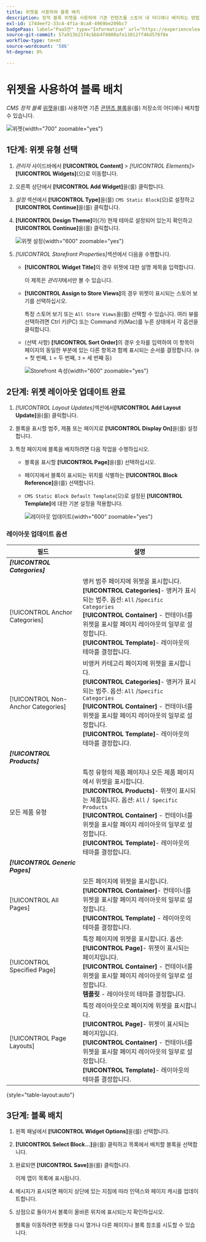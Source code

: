 ```yaml
---
title: 위젯을 사용하여 블록 배치
description: 정적 블록 위젯을 사용하여 기존 컨텐츠를 스토어 내 어디에나 배치하는 방법에 대해 알아봅니다.
exl-id: 174deef2-33c4-4f1a-8ca8-4969be209bc7
badgePaas: label="PaaS만" type="Informative" url="https://experienceleague.adobe.com/en/docs/commerce/user-guides/product-solutions" tooltip="Adobe Commerce 온 클라우드 프로젝트(Adobe 관리 PaaS 인프라) 및 온프레미스 프로젝트에만 적용됩니다."
source-git-commit: 57a913b21f4cbbb4f0800afe13012ff46d578f8e
workflow-type: tm+mt
source-wordcount: '586'
ht-degree: 0%

---
```


# 위젯을 사용하여 블록 배치

_CMS 정적 블록_ [위젯](widgets.md)을(를) 사용하면 기존 [콘텐츠 블록](blocks.md)을(를) 저장소의 어디에나 배치할 수 있습니다.

![위젯](./assets/widgets.png){width="700" zoomable="yes"}

## 1단계: 위젯 유형 선택

1. _관리자_ 사이드바에서 **[!UICONTROL Content]** > _[!UICONTROL Elements]_>**[!UICONTROL Widgets]**(으)로 이동합니다.

1. 오른쪽 상단에서 **[!UICONTROL Add Widget]**&#x200B;을(를) 클릭합니다.

1. _설정_ 섹션에서 **[!UICONTROL Type]**&#x200B;을(를) `CMS Static Block`(으)로 설정하고 **[!UICONTROL Continue]**&#x200B;을(를) 클릭합니다.

1. **[!UICONTROL Design Theme]**&#x200B;이(가) 현재 테마로 설정되어 있는지 확인하고 **[!UICONTROL Continue]**&#x200B;을(를) 클릭합니다.

   ![위젯 설정](./assets/widget-settings.png){width="600" zoomable="yes"}

1. _[!UICONTROL Storefront Properties]_&#x200B;섹션에서 다음을 수행합니다.

   - **[!UICONTROL Widget Title]**&#x200B;의 경우 위젯에 대한 설명 제목을 입력합니다.

     이 제목은 _관리자_&#x200B;에서만 볼 수 있습니다.

   - **[!UICONTROL Assign to Store Views]**&#x200B;의 경우 위젯이 표시되는 스토어 보기를 선택하십시오.

     특정 스토어 보기 또는 `All Store Views`을(를) 선택할 수 있습니다. 여러 뷰를 선택하려면 Ctrl 키(PC) 또는 Command 키(Mac)를 누른 상태에서 각 옵션을 클릭합니다.

   - (선택 사항) **[!UICONTROL Sort Order]**&#x200B;의 경우 숫자를 입력하여 이 항목이 페이지의 동일한 부분에 있는 다른 항목과 함께 표시되는 순서를 결정합니다. (`0` = 첫 번째, `1` = 두 번째, `3` = 세 번째 등)

     ![Storefront 속성](./assets/widget-storefront-properties.png){width="600" zoomable="yes"}

## 2단계: 위젯 레이아웃 업데이트 완료

1. _[!UICONTROL Layout Updates]_&#x200B;섹션에서&#x200B;**[!UICONTROL Add Layout Update]**&#x200B;을(를) 클릭합니다.

1. 블록을 표시할 범주, 제품 또는 페이지로 **[!UICONTROL Display On]**&#x200B;을(를) 설정합니다.

1. 특정 페이지에 블록을 배치하려면 다음 작업을 수행하십시오.

   - 블록을 표시할 **[!UICONTROL Page]**&#x200B;을(를) 선택하십시오.

   - 페이지에서 블록이 표시되는 위치를 식별하는 **[!UICONTROL Block Reference]**&#x200B;을(를) 선택합니다.

   - `CMS Static Block Default Template`(으)로 설정된 **[!UICONTROL Template]**&#x200B;에 대한 기본 설정을 적용합니다.

     ![레이아웃 업데이트](./assets/widget-layout-update-home-page.png){width="600" zoomable="yes"}

### 레이아웃 업데이트 옵션

| 필드 | 설명 |
|--- |--- |
| **_[!UICONTROL Categories]_** |  |
| [!UICONTROL Anchor Categories] | 앵커 범주 페이지에 위젯을 표시합니다.<br/>**[!UICONTROL Categories]**- 앵커가 표시되는 범주. 옵션: `All` /`Specific Categories`<br/>**[!UICONTROL Container]** - 컨테이너를 위젯을 표시할 페이지 레이아웃의 일부로 설정합니다.<br/>**[!UICONTROL Template]**- 레이아웃의 테마를 결정합니다. |
| [!UICONTROL Non-Anchor Categories] | 비앵커 카테고리 페이지에 위젯을 표시합니다.<br/>**[!UICONTROL Categories]**- 앵커가 표시되는 범주. 옵션: `All` /`Specific Categories`<br/>**[!UICONTROL Container]** - 컨테이너를 위젯을 표시할 페이지 레이아웃의 일부로 설정합니다.<br/>**[!UICONTROL Template]**- 레이아웃의 테마를 결정합니다. |
| **_[!UICONTROL Products]_** |  |
| 모든 제품 유형 | 특정 유형의 제품 페이지나 모든 제품 페이지에서 위젯을 표시합니다. <br/>**[!UICONTROL Products]**- 위젯이 표시되는 제품입니다. 옵션: `All` /` Specific Products`<br/>**[!UICONTROL Container]** - 컨테이너를 위젯을 표시할 페이지 레이아웃의 일부로 설정합니다.<br/>**[!UICONTROL Template]**- 레이아웃의 테마를 결정합니다. |
| **_[!UICONTROL Generic Pages]_** |  |
| [!UICONTROL All Pages] | 모든 페이지에 위젯을 표시합니다. <br/>**[!UICONTROL Container]**- 컨테이너를 위젯을 표시할 페이지 레이아웃의 일부로 설정합니다.<br/>**[!UICONTROL Template]** - 레이아웃의 테마를 결정합니다. |
| [!UICONTROL Specified Page] | 특정 페이지에 위젯을 표시합니다. 옵션:<br/>**[!UICONTROL Page]**- 위젯이 표시되는 페이지입니다.<br/>**[!UICONTROL Container]** - 컨테이너를 위젯을 표시할 페이지 레이아웃의 일부로 설정합니다.<br/>**템플릿** - 레이아웃의 테마를 결정합니다. |
| [!UICONTROL Page Layouts] | 특정 레이아웃으로 페이지에 위젯을 표시합니다. <br/>**[!UICONTROL Page]**- 위젯이 표시되는 페이지입니다.<br/>**[!UICONTROL Container]** - 컨테이너를 위젯을 표시할 페이지 레이아웃의 일부로 설정합니다.<br/>**[!UICONTROL Template]**- 레이아웃의 테마를 결정합니다. |

{style="table-layout:auto"}

## 3단계: 블록 배치

1. 왼쪽 패널에서 **[!UICONTROL Widget Options]**&#x200B;을(를) 선택합니다.

1. **[!UICONTROL Select Block…]**&#x200B;을(를) 클릭하고 목록에서 배치할 블록을 선택합니다.

1. 완료되면 **[!UICONTROL Save]**&#x200B;을(를) 클릭합니다.

   이제 앱이 목록에 표시됩니다.

1. 메시지가 표시되면 페이지 상단에 있는 지침에 따라 인덱스와 페이지 캐시를 업데이트합니다.

1. 상점으로 돌아가서 블록이 올바른 위치에 표시되는지 확인하십시오.

   블록을 이동하려면 위젯을 다시 열거나 다른 페이지나 블록 참조를 시도할 수 있습니다.
